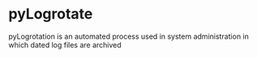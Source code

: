 pyLogrotate
===========

pyLogrotation is an automated process used in system administration in which dated log files are archived
